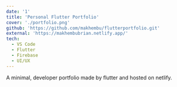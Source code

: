 ```yaml
---
date: '1'
title: 'Personal Flutter Portfolio'
cover: './portfolio.png'
github: 'https://github.com/makhembu/flutterportfolio.git'
external: 'https://makhembubrian.netlify.app/'
tech:
  - VS Code
  - Flutter
  - Firebase
  - UI/UX
---
```


A minimal, developer portfolio made by flutter and hosted on netlify.
